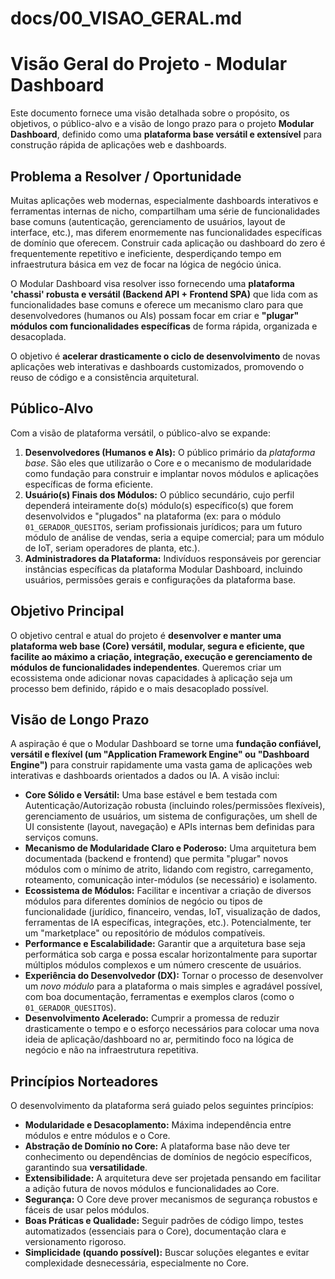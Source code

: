 # docs/00_VISAO_GERAL.md
# Visão Geral do Projeto - Modular Dashboard

Este documento fornece uma visão detalhada sobre o propósito, os objetivos, o público-alvo e a visão de longo prazo para o projeto **Modular Dashboard**, definido como uma **plataforma base versátil e extensível** para construção rápida de aplicações web e dashboards.

## Problema a Resolver / Oportunidade

Muitas aplicações web modernas, especialmente dashboards interativos e ferramentas internas de nicho, compartilham uma série de funcionalidades base comuns (autenticação, gerenciamento de usuários, layout de interface, etc.), mas diferem enormemente nas funcionalidades específicas de domínio que oferecem. Construir cada aplicação ou dashboard do zero é frequentemente repetitivo e ineficiente, desperdiçando tempo em infraestrutura básica em vez de focar na lógica de negócio única.

O Modular Dashboard visa resolver isso fornecendo uma **plataforma 'chassi' robusta e versátil (Backend API + Frontend SPA)** que lida com as funcionalidades base comuns e oferece um mecanismo claro para que desenvolvedores (humanos ou AIs) possam focar em criar e **"plugar" módulos com funcionalidades específicas** de forma rápida, organizada e desacoplada.

O objetivo é **acelerar drasticamente o ciclo de desenvolvimento** de novas aplicações web interativas e dashboards customizados, promovendo o reuso de código e a consistência arquitetural.

## Público-Alvo

Com a visão de plataforma versátil, o público-alvo se expande:

1.  **Desenvolvedores (Humanos e AIs):** O público primário da *plataforma base*. São eles que utilizarão o Core e o mecanismo de modularidade como fundação para construir e implantar novos módulos e aplicações específicas de forma eficiente.
2.  **Usuário(s) Finais dos Módulos:** O público secundário, cujo perfil dependerá inteiramente do(s) módulo(s) específico(s) que forem desenvolvidos e "plugados" na plataforma (ex: para o módulo `01_GERADOR_QUESITOS`, seriam profissionais jurídicos; para um futuro módulo de análise de vendas, seria a equipe comercial; para um módulo de IoT, seriam operadores de planta, etc.).
3.  **Administradores da Plataforma:** Indivíduos responsáveis por gerenciar instâncias específicas da plataforma Modular Dashboard, incluindo usuários, permissões gerais e configurações da plataforma base.

## Objetivo Principal

O objetivo central e atual do projeto é **desenvolver e manter uma plataforma web base (Core) versátil, modular, segura e eficiente, que facilite ao máximo a criação, integração, execução e gerenciamento de módulos de funcionalidades independentes**. Queremos criar um ecossistema onde adicionar novas capacidades à aplicação seja um processo bem definido, rápido e o mais desacoplado possível.

## Visão de Longo Prazo

A aspiração é que o Modular Dashboard se torne uma **fundação confiável, versátil e flexível (um "Application Framework Engine" ou "Dashboard Engine")** para construir rapidamente uma vasta gama de aplicações web interativas e dashboards orientados a dados ou IA. A visão inclui:

* **Core Sólido e Versátil:** Uma base estável e bem testada com Autenticação/Autorização robusta (incluindo roles/permissões flexíveis), gerenciamento de usuários, um sistema de configurações, um shell de UI consistente (layout, navegação) e APIs internas bem definidas para serviços comuns.
* **Mecanismo de Modularidade Claro e Poderoso:** Uma arquitetura bem documentada (backend e frontend) que permita "plugar" novos módulos com o mínimo de atrito, lidando com registro, carregamento, roteamento, comunicação inter-módulos (se necessário) e isolamento.
* **Ecossistema de Módulos:** Facilitar e incentivar a criação de diversos módulos para diferentes domínios de negócio ou tipos de funcionalidade (jurídico, financeiro, vendas, IoT, visualização de dados, ferramentas de IA específicas, integrações, etc.). Potencialmente, ter um "marketplace" ou repositório de módulos compatíveis.
* **Performance e Escalabilidade:** Garantir que a arquitetura base seja performática sob carga e possa escalar horizontalmente para suportar múltiplos módulos complexos e um número crescente de usuários.
* **Experiência do Desenvolvedor (DX):** Tornar o processo de desenvolver um *novo módulo* para a plataforma o mais simples e agradável possível, com boa documentação, ferramentas e exemplos claros (como o `01_GERADOR_QUESITOS`).
* **Desenvolvimento Acelerado:** Cumprir a promessa de reduzir drasticamente o tempo e o esforço necessários para colocar uma nova ideia de aplicação/dashboard no ar, permitindo foco na lógica de negócio e não na infraestrutura repetitiva.

## Princípios Norteadores

O desenvolvimento da plataforma será guiado pelos seguintes princípios:

* **Modularidade e Desacoplamento:** Máxima independência entre módulos e entre módulos e o Core.
* **Abstração de Domínio no Core:** A plataforma base não deve ter conhecimento ou dependências de domínios de negócio específicos, garantindo sua **versatilidade**.
* **Extensibilidade:** A arquitetura deve ser projetada pensando em facilitar a adição futura de novos módulos e funcionalidades ao Core.
* **Segurança:** O Core deve prover mecanismos de segurança robustos e fáceis de usar pelos módulos.
* **Boas Práticas e Qualidade:** Seguir padrões de código limpo, testes automatizados (essenciais para o Core), documentação clara e versionamento rigoroso.
* **Simplicidade (quando possível):** Buscar soluções elegantes e evitar complexidade desnecessária, especialmente no Core.